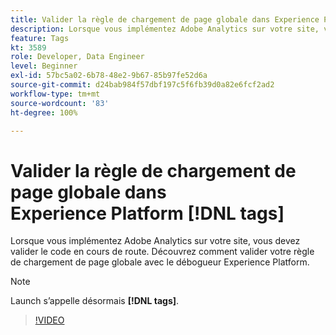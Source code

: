 ```yaml
---
title: Valider la règle de chargement de page globale dans Experience Platform  [!DNL tags]
description: Lorsque vous implémentez Adobe Analytics sur votre site, vous devez valider le code en cours de route. Découvrez comment valider votre règle de chargement de page globale avec le débogueur Experience Platform.
feature: Tags
kt: 3589
role: Developer, Data Engineer
level: Beginner
exl-id: 57bc5a02-6b78-48e2-9b67-85b97fe52d6a
source-git-commit: d24bab984f57dbf197c5f6fb39d0a82e6fcf2ad2
workflow-type: tm+mt
source-wordcount: '83'
ht-degree: 100%

---
```


# Valider la règle de chargement de page globale dans Experience Platform [!DNL tags]

Lorsque vous implémentez Adobe Analytics sur votre site, vous devez valider le code en cours de route. Découvrez comment valider votre règle de chargement de page globale avec le débogueur Experience Platform.

>[!NOTE]
>
> Launch s’appelle désormais **[!DNL tags]**.

>[!VIDEO](https://video.tv.adobe.com/v/31110/?quality=12&learn=on&captions=fre_fr)
